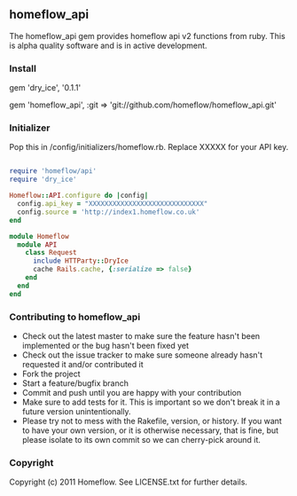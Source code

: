 ## homeflow_api

The homeflow_api gem provides homeflow api v2 functions from ruby. This is alpha quality software and is in active development.

### Install

gem 'dry_ice', '0.1.1'

gem 'homeflow_api', :git => 'git://github.com/homeflow/homeflow_api.git'

### Initializer

Pop this in /config/initializers/homeflow.rb. Replace XXXXX for your API key.

```ruby

require 'homeflow/api'
require 'dry_ice'

Homeflow::API.configure do |config|
  config.api_key = "XXXXXXXXXXXXXXXXXXXXXXXXXXXXX"
  config.source = 'http://index1.homeflow.co.uk'
end

module Homeflow
  module API
    class Request
      include HTTParty::DryIce
      cache Rails.cache, {:serialize => false}
    end
  end
end

```

### Contributing to homeflow_api

* Check out the latest master to make sure the feature hasn't been implemented or the bug hasn't been fixed yet
* Check out the issue tracker to make sure someone already hasn't requested it and/or contributed it
* Fork the project
* Start a feature/bugfix branch
* Commit and push until you are happy with your contribution
* Make sure to add tests for it. This is important so we don't break it in a future version unintentionally.
* Please try not to mess with the Rakefile, version, or history. If you want to have your own version, or it is otherwise necessary, that is fine, but please isolate to its own commit so we can cherry-pick around it.

### Copyright

Copyright (c) 2011 Homeflow. See LICENSE.txt for
further details.
